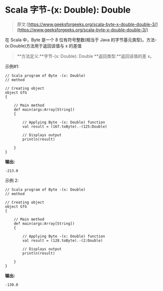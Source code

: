 # Scala 字节-(x: Double): Double

> 原文:[https://www.geeksforgeeks.org/scala-byte-x-double-double-3/](https://www.geeksforgeeks.org/scala-byte-x-double-double-3/)

在 Scala 中，Byte 是一个 8 位有符号整数(相当于 Java 的字节基元类型)。方法-(x:Double)方法用于返回该值与 x 的差值

> **方法定义:**字节-(x: Double): Double
> **返回类型:**返回该值的差 x。

示例#1:

```
// Scala program of Byte -(x: Double)
// method 

// Creating object 
object GfG 
{ 

    // Main method 
    def main(args:Array[String]) 
    { 

        // Applying Byte -(x: Double) function 
        val result = (167.toByte).-(125:Double) 

        // Displays output 
        println(result) 

    } 
} 
```

**输出:**

```
-213.0
```

示例 2:

```
// Scala program of Byte -(x: Double)
// method 

// Creating object 
object GfG 
{ 

    // Main method 
    def main(args:Array[String]) 
    { 

        // Applying Byte -(x: Double) function 
        val result = (128.toByte).-(2:Double) 

        // Displays output 
        println(result) 

    } 
} 
```

**输出:**

```
-130.0
```